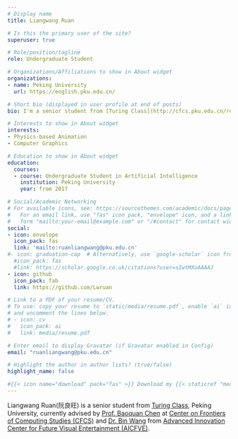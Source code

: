 ```yaml
---
# Display name
title: Liangwang Ruan

# Is this the primary user of the site?
superuser: true

# Role/position/tagline
role: Undergraduate Student

# Organizations/Affiliations to show in About widget
organizations:
- name: Peking University
  url: https://english.pku.edu.cn/

# Short bio (displayed in user profile at end of posts)
bio: I'm a senior student from [Turing Class](http://cfcs.pku.edu.cn/research/turing_program/introduction1/index.htm), Peking University.

# Interests to show in About widget
interests:
- Physics-based Animation 
- Computer Graphics

# Education to show in About widget
education:
  courses:
  - course: Undergraduate Student in Artificial Intelligence
    institution: Peking University
    year: from 2017

# Social/Academic Networking
# For available icons, see: https://sourcethemes.com/academic/docs/page-builder/#icons
#   For an email link, use "fas" icon pack, "envelope" icon, and a link in the
#   form "mailto:your-email@example.com" or "/#contact" for contact widget.
social:
- icon: envelope
  icon_pack: fas
  link: 'mailto:ruanliangwang@pku.edu.cn'
#- icon: graduation-cap  # Alternatively, use `google-scholar` icon from `ai` icon pack
  #icon_pack: fas
  #link: https://scholar.google.co.uk/citations?user=sIwtMXoAAAAJ
- icon: github
  icon_pack: fab
  link: https://github.com/Lwruan

# Link to a PDF of your resume/CV.
# To use: copy your resume to `static/media/resume.pdf`, enable `ai` icons in `params.toml`, 
# and uncomment the lines below.
# - icon: cv
#   icon_pack: ai
#   link: media/resume.pdf

# Enter email to display Gravatar (if Gravatar enabled in Config)
email: "ruanliangwang@pku.edu.cn"

# Highlight the author in author lists? (true/false)
highlight_name: false

#{{< icon name="download" pack="fas" >}} Download my {{< staticref "media/demo_resume.pdf" "newtab" >}}resumé{{< /staticref >}}.
---
```


Liangwang Ruan(阮良旺) is a senior student from [Turing Class](http://cfcs.pku.edu.cn/research/turing_program/introduction1/index.htm), Peking University, currently advised by [Prof. Baoquan Chen](http://cfcs.pku.edu.cn/baoquan/) at [Center on Frontiers of Computing Studies (CFCS)](http://vcl.pku.edu.cn/index.html) and [Dr. Bin Wang](https://binwangbfa.github.io) from [Advanced Innovation Center for Future Visual Entertainment (AICFVE)](http://fve.bfa.edu.cn/).

